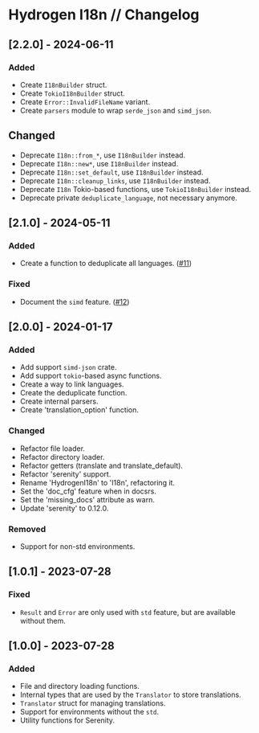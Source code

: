 # Hydrogen I18n // Changelog

## [2.2.0] - 2024-06-11

### Added

- Create `I18nBuilder` struct.
- Create `TokioI18nBuilder` struct.
- Create `Error::InvalidFileName` variant.
- Create `parsers` module to wrap `serde_json` and `simd_json`.

## Changed

- Deprecate `I18n::from_*`, use `I18nBuilder` instead.
- Deprecate `I18n::new*`, use `I18nBuilder` instead.
- Deprecate `I18n::set_default`, use `I18nBuilder` instead.
- Deprecate `I18n::cleanup_links`, use `I18nBuilder` instead.
- Deprecate `I18n` Tokio-based functions, use `TokioI18nBuilder` instead.
- Deprecate private `deduplicate_language`, not necessary anymore.

## [2.1.0] - 2024-05-11

### Added

- Create a function to deduplicate all languages. ([#11](https://github.com/nashiradeer/hydrogen-i18n/issues/11))

### Fixed

- Document the `simd` feature. ([#12](https://github.com/nashiradeer/hydrogen-i18n/issues/12))

## [2.0.0] - 2024-01-17

### Added

- Add support `simd-json` crate.
- Add support `tokio`-based async functions.
- Create a way to link languages.
- Create the deduplicate function.
- Create internal parsers.
- Create 'translation_option' function.

### Changed

- Refactor file loader.
- Refactor directory loader.
- Refactor getters (translate and translate_default).
- Refactor 'serenity' support.
- Rename 'HydrogenI18n' to 'I18n', refactoring it.
- Set the 'doc_cfg' feature when in docsrs.
- Set the 'missing_docs' attribute as warn.
- Update 'serenity' to 0.12.0.

### Removed

- Support for non-std environments.

## [1.0.1] - 2023-07-28

### Fixed

- `Result` and `Error` are only used with `std` feature, but are available without them.

## [1.0.0] - 2023-07-28

### Added

- File and directory loading functions.
- Internal types that are used by the `Translator` to store translations.
- `Translator` struct for managing translations.
- Support for environments without the `std`.
- Utility functions for Serenity.
